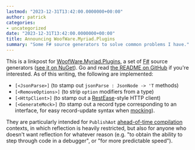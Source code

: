 ```yaml
---
lastmod: "2023-12-31T13:42:00.0000000+00:00"
author: patrick
categories:
- uncategorized
date: "2023-12-31T13:42:00.0000000+00:00"
title: Announcing WoofWare.Myriad.Plugins
summary: "Some F# source generators to solve common problems I have."
---
```


This is a linkpost for [WoofWare.Myriad.Plugins](https://github.com/Smaug123/WoofWare.Myriad), a set of [F#](https://en.wikipedia.org/wiki/F_Sharp_(programming_language)) source generators ([see it on NuGet](https://www.nuget.org/packages/WoofWare.Myriad.Plugins)).
Go and read [the README on GitHub](https://github.com/Smaug123/WoofWare.Myriad/blob/main/README.md) if you're interested.
As of this writing, the following are implemented:

* `[<JsonParse>]` (to stamp out `jsonParse : JsonNode -> 'T` methods)
* `[<RemoveOptions>]` (to strip `option` modifiers from a type)
* `[<HttpClient>]` (to stamp out a [RestEase](https://github.com/canton7/RestEase)-style HTTP client)
* `[<GenerateMock>]` (to stamp out a record type corresponding to an interface, for easy record-update syntax when [mocking](https://en.wikipedia.org/wiki/Mock_object)).

They are particularly intended for `PublishAot` [ahead-of-time compilation](https://learn.microsoft.com/en-us/dotnet/core/deploying/native-aot/) contexts, in which reflection is heavily restricted, but also for anyone who doesn't want reflection for whatever reason (e.g. "to obtain the ability to step through code in a debugger", or "for more predictable speed").